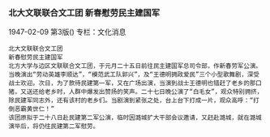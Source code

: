 ### 北大文联联合文工团  新春慰劳民主建国军

1947-02-09
第3版()
专栏：文化消息

    北大文联联合文工团
    新春慰劳民主建国军
    北方大学与边区文联联合文工团，于元月二十五日前往民主建国军总司令部，作新春劳军公演。当晚演出“劳动英雄李顺达”，“模范武工队郭兴”，及“王德明拥政爱民”三个小型歌舞剧，深受战士欢迎。次日，为了款待民建第一军，又在广场出演，当演到战士王德明也错赶了老乡的那口猪，又送还给老乡时，人群中爆发出赞扬的笑声。二十七日晚公演了“白毛女”，观众特别拥挤，除民建军同志外，还有该村的老乡们。当剧演到紧张之处，台上台下打成一片，观众高呼：“打倒恶霸黄世仁！”
    该团原拟于二十八日赴民建第二军公演，临时因潞城扩大干部会议邀请，又赶赴潞城，就在潞城演毕后，将仍往民建第二军慰劳。
